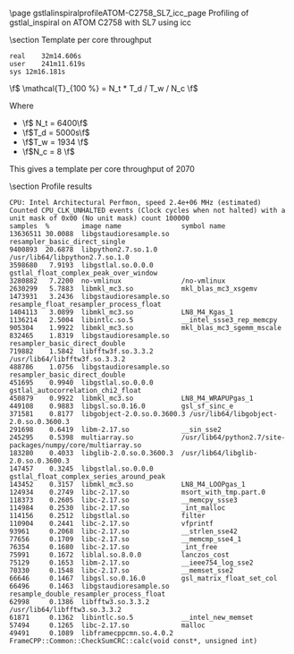 \page gstlalinspiralprofileATOM-C2758_SL7_icc_page Profiling of gstlal_inspiral on ATOM C2758 with SL7 using icc

\section Template per core throughput

	real	32m14.606s
	user	241m11.619s
	sys	12m16.181s

\f$ \mathcal{T}_{100 \%} = N_t * T_d / T_w / N_c \f$

Where

 - \f$ N_t = 6400\f$
 - \f$T_d = 5000s\f$
 - \f$T_w = 1934 \f$
 - \f$N_c = 8 \f$


This gives a template per core throughput of 2070

\section Profile results

	CPU: Intel Architectural Perfmon, speed 2.4e+06 MHz (estimated)
	Counted CPU_CLK_UNHALTED events (Clock cycles when not halted) with a unit mask of 0x00 (No unit mask) count 100000
	samples  %        image name               symbol name
	13636511 30.0088  libgstaudioresample.so   resampler_basic_direct_single
	9400893  20.6878  libpython2.7.so.1.0      /usr/lib64/libpython2.7.so.1.0
	3598680   7.9193  libgstlal.so.0.0.0       gstlal_float_complex_peak_over_window
	3280882   7.2200  no-vmlinux               /no-vmlinux
	2630299   5.7883  libmkl_mc3.so            mkl_blas_mc3_xsgemv
	1473931   3.2436  libgstaudioresample.so   resample_float_resampler_process_float
	1404113   3.0899  libmkl_mc3.so            LN8_M4_Kgas_1
	1136214   2.5004  libintlc.so.5            __intel_ssse3_rep_memcpy
	905304    1.9922  libmkl_mc3.so            mkl_blas_mc3_sgemm_mscale
	832465    1.8319  libgstaudioresample.so   resampler_basic_direct_double
	719882    1.5842  libfftw3f.so.3.3.2       /usr/lib64/libfftw3f.so.3.3.2
	488786    1.0756  libgstaudioresample.so   resampler_basic_direct_double
	451695    0.9940  libgstlal.so.0.0.0       gstlal_autocorrelation_chi2_float
	450879    0.9922  libmkl_mc3.so            LN8_M4_WRAPUPgas_1
	449108    0.9883  libgsl.so.0.16.0         gsl_sf_sinc_e
	371581    0.8177  libgobject-2.0.so.0.3600.3 /usr/lib64/libgobject-2.0.so.0.3600.3
	291698    0.6419  libm-2.17.so             __sin_sse2
	245295    0.5398  multiarray.so            /usr/lib64/python2.7/site-packages/numpy/core/multiarray.so
	183280    0.4033  libglib-2.0.so.0.3600.3  /usr/lib64/libglib-2.0.so.0.3600.3
	147457    0.3245  libgstlal.so.0.0.0       gstlal_float_complex_series_around_peak
	143452    0.3157  libmkl_mc3.so            LN8_M4_LOOPgas_1
	124934    0.2749  libc-2.17.so             msort_with_tmp.part.0
	118373    0.2605  libc-2.17.so             __memcpy_ssse3
	114984    0.2530  libc-2.17.so             _int_malloc
	114156    0.2512  libgstlal.so             filter
	110904    0.2441  libc-2.17.so             vfprintf
	93961     0.2068  libc-2.17.so             __strlen_sse42
	77656     0.1709  libc-2.17.so             __memcmp_sse4_1
	76354     0.1680  libc-2.17.so             _int_free
	75991     0.1672  liblal.so.8.0.0          lanczos_cost
	75129     0.1653  libm-2.17.so             __ieee754_log_sse2
	70330     0.1548  libc-2.17.so             __memset_sse2
	66646     0.1467  libgsl.so.0.16.0         gsl_matrix_float_set_col
	66496     0.1463  libgstaudioresample.so   resample_double_resampler_process_float
	62998     0.1386  libfftw3.so.3.3.2        /usr/lib64/libfftw3.so.3.3.2
	61871     0.1362  libintlc.so.5            __intel_new_memset
	57494     0.1265  libc-2.17.so             malloc
	49491     0.1089  libframecppcmn.so.4.0.2  FrameCPP::Common::CheckSumCRC::calc(void const*, unsigned int)

